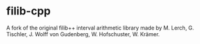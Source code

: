 # filib-cpp
A fork of the original filib++ interval arithmetic library made by M. Lerch, G. Tischler, J. Wolff von Gudenberg, W. Hofschuster, W. Krämer.
